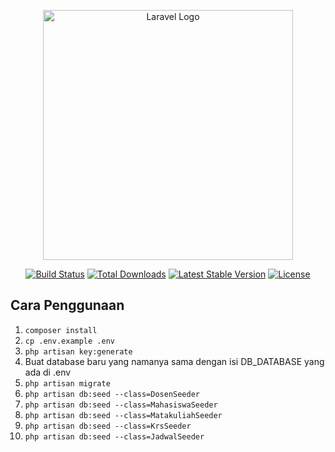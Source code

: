 <p align="center"><a href="https://laravel.com" target="_blank"><img src="https://raw.githubusercontent.com/laravel/art/master/logo-lockup/5%20SVG/2%20CMYK/1%20Full%20Color/laravel-logolockup-cmyk-red.svg" width="400" alt="Laravel Logo"></a></p>

<p align="center">
<a href="https://travis-ci.org/laravel/framework"><img src="https://travis-ci.org/laravel/framework.svg" alt="Build Status"></a>
<a href="https://packagist.org/packages/laravel/framework"><img src="https://img.shields.io/packagist/dt/laravel/framework" alt="Total Downloads"></a>
<a href="https://packagist.org/packages/laravel/framework"><img src="https://img.shields.io/packagist/v/laravel/framework" alt="Latest Stable Version"></a>
<a href="https://packagist.org/packages/laravel/framework"><img src="https://img.shields.io/packagist/l/laravel/framework" alt="License"></a>
</p>

## Cara Penggunaan

1. `composer install`
2. `cp .env.example .env`
3. `php artisan key:generate`
4. Buat database baru yang namanya sama dengan isi DB_DATABASE yang ada di .env
5. `php artisan migrate`
6. `php artisan db:seed --class=DosenSeeder`
7. `php artisan db:seed --class=MahasiswaSeeder`
8. `php artisan db:seed --class=MatakuliahSeeder`
9. `php artisan db:seed --class=KrsSeeder`
10. `php artisan db:seed --class=JadwalSeeder`
